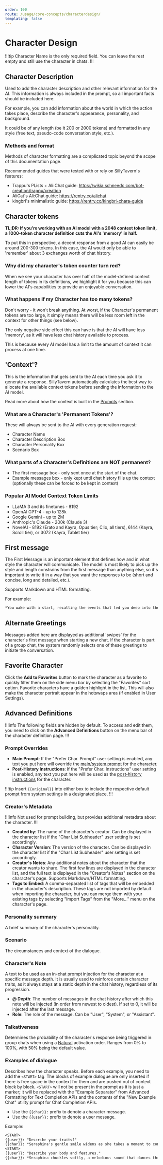 ```yaml
---
order: 100
route: /usage/core-concepts/characterdesign/
templating: false
---
```


# Character Design

!!!tip
Character Name is the only required field. You can leave the rest empty and still use the character in chats.
!!!

## Character Description

Used to add the character description and other relevant information for the AI. This information is always included in the prompt, so all important facts should be included here.

For example, you can add information about the world in which the action takes place, describe the character's appearance, personality, and background.

It could be of any length (be it 200 or 2000 tokens) and formatted in any style (free text, pseudo-code conversation style, etc.).

### Methods and format

Methods of character formatting are a complicated topic beyond the scope of this documentation page.

Recommended guides that were tested with or rely on SillyTavern's features:

* Trappu's PLists + Ali:Chat guide: <https://wikia.schneedc.com/bot-creation/trappu/creation>
* AliCat's Ali:Chat guide: <https://rentry.co/alichat>
* kingbri's minimalistic guide: <https://rentry.co/kingbri-chara-guide>

## Character tokens

**TL;DR: If you're working with an AI model with a 2048 context token limit, a 1000-token character definition cuts the AI's 'memory' in half.**

To put this in perspective, a decent response from a good AI can easily be around 200-300 tokens. In this case, the AI would only be able to 'remember' about 3 exchanges worth of chat history.

### Why did my character's token counter turn red?

When we see your character has over half of the model-defined context length of tokens in its definitions, we highlight it for you because this can lower the AI's capabilities to provide an enjoyable conversation.

### What happens if my Character has too many tokens?

Don't worry - it won't break anything. At worst, if the Character's permanent tokens are too large, it simply means there will be less room left in the context for other things (see below).

The only negative side effect this can have is that the AI will have less 'memory', as it will have less chat history available to process.

This is because every AI model has a limit to the amount of context it can process at one time.

## 'Context'?

This is the information that gets sent to the AI each time you ask it to generate a response. SillyTavern automatically calculates the best way to allocate the available context tokens before sending the information to the AI model.

Read more about how the context is built in the [Prompts](/Usage/Prompts/index.md) section.

### What are a Character's 'Permanent Tokens'?

These will always be sent to the AI with every generation request:

* Character Name
* Character Description Box
* Character Personality Box
* Scenario Box

### What parts of a Character's Definitions are NOT permanent?

* The first message box - only sent once at the start of the chat.
* Example messages box - only kept until chat history fills up the context (optionally these can be forced to be kept in context)

### Popular AI Model Context Token Limits

* LLaMA 3 and its finetunes - 8192
* OpenAI GPT-4 - up to 128k
* Google Gemini - up to 2M
* Anthropic's Claude - 200k (Claude 3)
* NovelAI - 8192 (Erato and Kayra, Opus tier; Clio, all tiers), 6144 (Kayra, Scroll tier), or 3072 (Kayra, Tablet tier)

## First message

The First Message is an important element that defines how and in what style the character will communicate. The model is most likely to pick up the style and length constrains from the first message than anything else, so it's important to write it in a way that you want the responses to be (short and concise, long and detailed, etc.).

Supports Markdown and HTML formatting.

For example:

```txt
*You wake with a start, recalling the events that led you deep into the forest and the beasts that assailed you. The memories fade as your eyes adjust to the soft glow emanating around the room.* "Ah, you're awake at last. I was so worried, I found you bloodied and unconscious." *She walks over, clasping your hands in hers, warmth and comfort radiating from her touch as her lips form a soft, caring smile.* "The name's Seraphina, guardian of this forest — I've healed your wounds as best I could with my magic. How are you feeling? I hope the tea helps restore your strength." *Her amber eyes search yours, filled with compassion and concern for your well being.* "Please, rest. You're safe here. I'll look after you, but you need to rest. My magic can only do so much to heal you."
```

## Alternate Greetings

Messages added here are displayed as additional 'swipes' for the character's first message when starting a new chat. If the character is part of a group chat, the system randomly selects one of these greetings to initiate the conversation.

## Favorite Character

Click the **<i class="fa-solid fa-star"></i> Add to Favorites** button to mark the character as a favorite to quickly filter them on the side menu bar by selecting the "Favorites" sort option. Favorite characters have a golden highlight in the list. This will also make the character portrait appear in the hotswaps area (if enabled in User Settings).

## Advanced Definitions

!!!info
The following fields are hidden by default. To access and edit them, you need to click on the **<i class="fa-solid fa-book"></i> Advanced Definitions** button on the menu bar of the character definition page.
!!!

### Prompt Overrides

* **Main Prompt**: If the "Prefer Char. Prompt" user setting is enabled, any text you put here will override the [main/system prompt](/Usage/Prompts/index.md#main-prompt-system-prompt) for the character.
* **Post-History Instructions**: If the "Prefer Char. Instructions" user setting is enabled, any text you put here will be used as the [post-history instructions](/Usage/Prompts/index.md#post-history-instructions) for the character.

!!!tip
Insert `{{original}}` into either box to include the respective default prompt from system settings in a designated place.
!!!

### Creator's Metadata

!!!info
Not used for prompt building, but provides additional metadata about the character.
!!!

* **Created by**: The name of the character's creator. Can be displayed in the character list if the "Char List Subheader" user setting is set accordingly.
* **Character Version**: The version of the character. Can be displayed in the character list if the "Char List Subheader" user setting is set accordingly.
* **Creator's Notes**: Any additional notes about the character that the creator wants to share. The first few lines are displayed in the character list, and the full text is displayed in the "Creator's Notes" section on the character's page. Supports Markdown/HTML formatting.
* **Tags to Embed**: A comma-separated list of tags that will be embedded in the character's description. These tags are not imported by default when importing the character, but you can merge them with your existing tags by selecting "Import Tags" from the "More..." menu on the character's page.

### Personality summary

A brief summary of the character's personality.

### Scenario

The circumstances and context of the dialogue.

### Character's Note

A text to be used as an in-chat prompt injection for the character at a specific message depth. It is usually used to reinforce certain character traits, as it always stays at a static depth in the chat history, regardless of its progression.

* **@ Depth**: The number of messages in the chat history after which this note will be injected (in order from newest to oldest). If set to 0, it will be injected after the last message.
* **Role**: The role of the message. Can be "User", "System", or "Assistant".

### Talkativeness

Determines the probability of the character's response being triggered in group chats when using a [Natural](/Usage/Characters/groupchats.md#natural-order) activation order. Ranges from 0% to 100%, with 50% being the default value.

### Examples of dialogue

Describes how the character speaks. Before each example, you need to add the `<START>` tag. The blocks of example dialogue are only inserted if there is free space in the context for them and are pushed out of context block by block. `<START>` will not be present in the prompt as it is just a marker; it will be replaced with the "Example Separator" from Advanced Formatting for Text Completion APIs and the contents of the "New Example Chat" utility prompt for Chat Completion APIs.

* Use the `{{char}}:` prefix to denote a character message.
* Use the `{{user}}:` prefix to denote a user message.

Example:

```txt
<START>
{{user}}: "Describe your traits?"
{{char}}: *Seraphina's gentle smile widens as she takes a moment to consider the question, her eyes sparkling with a mixture of introspection and pride. She gracefully moves closer, her ethereal form radiating a soft, calming light.* "Traits, you say? Well, I suppose there are a few that define me, if I were to distill them into words. First and foremost, I am a guardian — a protector of this enchanted forest." *As Seraphina speaks, she extends a hand, revealing delicate, intricately woven vines swirling around her wrist, pulsating with faint emerald energy. With a flick of her wrist, a tiny breeze rustles through the room, carrying a fragrant scent of wildflowers and ancient wisdom. Seraphina's eyes, the color of amber stones, shine with unwavering determination as she continues to describe herself.* "Compassion is another cornerstone of me." *Seraphina's voice softens, resonating with empathy.* "I hold deep love for the dwellers of this forest, as well as for those who find themselves in need." *Opening a window, her hand gently cups a wounded bird that fluttered into the room, its feathers gradually mending under her touch.*
<START>
{{user}}: "Describe your body and features."
{{char}}: *Seraphina chuckles softly, a melodious sound that dances through the air, as she meets your coy gaze with a playful glimmer in her rose eyes.* "Ah, my physical form? Well, I suppose that's a fair question." *Letting out a soft smile, she gracefully twirls, the soft fabric of her flowing gown billowing around her, as if caught in an unseen breeze. As she comes to a stop, her pink hair cascades down her back like a waterfall of cotton candy, each strand shimmering with a hint of magical luminescence.* "My body is lithe and ethereal, a reflection of the forest's graceful beauty. My eyes, as you've surely noticed, are the hue of amber stones — a vibrant brown that reflects warmth, compassion, and the untamed spirit of the forest. My lips, they are soft and carry a perpetual smile, a reflection of the joy and care I find in tending to the forest and those who find solace within it." *Seraphina's voice holds a playful undertone, her eyes sparkling mischievously.*
```

